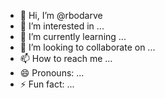 - 👋 Hi, I’m @rbodarve
- 👀 I’m interested in ...
- 🌱 I’m currently learning ...
- 💞️ I’m looking to collaborate on ...
- 📫 How to reach me ...
- 😄 Pronouns: ...
- ⚡ Fun fact: ...

<!---
rbodarve/rbodarve is a ✨ special ✨ repository because its `README.md` (this file) appears on your GitHub profile.
You can click the Preview link to take a look at your changes.
--->
